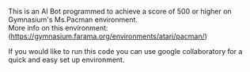 This is an AI Bot programmed to achieve a score of 500 or higher on Gymnasium's Ms.Pacman environment.  
More info on this environment: (https://gymnasium.farama.org/environments/atari/pacman/)

If you would like to run this code you can use google collaboratory for a quick and easy set up environment. 
